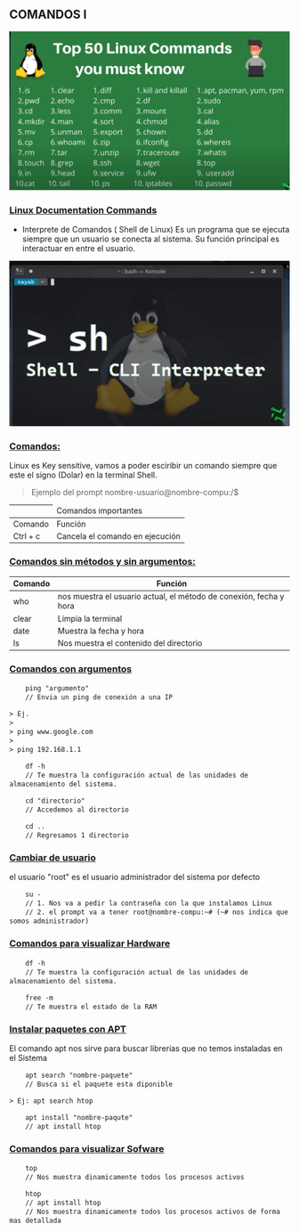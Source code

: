 ## COMANDOS I

![](comandos.jpg)

### [Linux Documentation Commands](https://linux.die.net/)

- Interprete de Comandos ( Shell de Linux)
Es un programa que se ejecuta siempre que un usuario se conecta al sistema.
Su función principal es interactuar en entre el usuario.

![](interprete-de-comandos.jpg)

### [Comandos:]()
Linux es Key sensitive, vamos a poder esciribir un comando siempre que este el signo
(Dolar) en la terminal Shell.
> Ejemplo del prompt
> nombre-usuario@nombre-compu:/$

<table>
    <thead>
        <th>
            <td colspan="2">Comandos importantes</td>
        </th>
    </thead>
    <tbody>
        <tr>
            <td>Comando</td>
            <td>Función</td>
        </tr>
        <tr>
            <td>Ctrl + c</td>
            <td>Cancela el comando en ejecución</td>
        </tr>
    </tbody>
</table>

### [Comandos sin métodos y sin argumentos:]()

|Comando|Función|
|-|-|
|who        |nos muestra el usuario actual, el método de conexión, fecha y hora|
|clear      |Limpia la terminal|
|date       |Muestra la fecha y hora|
|ls         |Nos muestra el contenido del directorio|

### [Comandos con argumentos]()
```
    ping "argumento"
    // Envia un ping de conexión a una IP
```
    > Ej.
    > 
    > ping www.google.com
    >
    > ping 192.168.1.1
```
    df -h
    // Te muestra la configuración actual de las unidades de almacenamiento del sistema. 
```
```
    cd "directorio"
    // Accedemos al directorio
```
```
    cd ..
    // Regresamos 1 directorio
```

### [Cambiar de usuario]()
el usuario "root" es el usuario administrador del sistema por defecto
```
    su -
    // 1. Nos va a pedir la contraseña con la que instalamos Linux
    // 2. el prompt va a tener root@nombre-compu:~# (~# nos indica que somos administrador)
```

### [Comandos para visualizar Hardware]()

```
    df -h
    // Te muestra la configuración actual de las unidades de almacenamiento del sistema. 
```
```
    free -m
    // Te muestra el estado de la RAM
```

### [Instalar paquetes con APT]()
El comando apt nos sirve para buscar librerias que no temos instaladas en el Sistema
```
    apt search "nombre-paquete"
    // Busca si el paquete esta diponible
```
    > Ej: apt search htop
```
    apt install "nombre-paqute"
    // apt install htop
```

    
### [Comandos para visualizar Sofware]()
```
    top
    // Nos muestra dinamicamente todos los procesos activos
```
```
    htop
    // apt install htop
    // Nos muestra dinamicamente todos los procesos activos de forma mas detallada
```